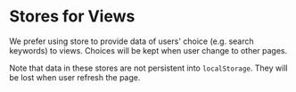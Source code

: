 # Stores for Views

We prefer using store to provide data of users' choice (e.g. search keywords) to views. Choices will be kept when user change to other pages.

Note that data in these stores are not persistent into `localStorage`. They will be lost when user refresh the page.
